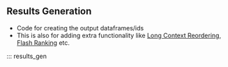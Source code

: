 ## Results Generation

- Code for creating the output dataframes/ids
- This is also for adding extra functionality like [Long Context Reordering]( https://arxiv.org/abs//2307.03172), [Flash Ranking](https://github.com/PrithivirajDamodaran/FlashRank) etc.

::: results_gen